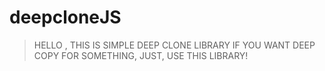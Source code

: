 # deepcloneJS

> HELLO , THIS IS SIMPLE DEEP CLONE LIBRARY
> IF YOU WANT DEEP COPY FOR SOMETHING,
> JUST, USE THIS LIBRARY!
